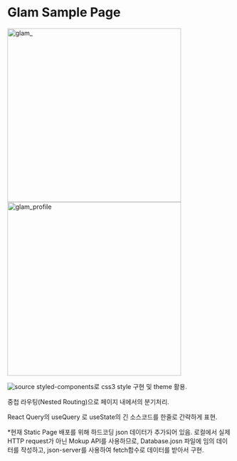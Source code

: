 # Glam Sample Page
<img width="390" alt="glam_" src="https://user-images.githubusercontent.com/58536602/148776534-a3a8b2ce-793d-4a82-bb1c-2aa73010fbde.png">
<img width="390" alt="glam_profile" src="https://user-images.githubusercontent.com/58536602/148776683-9be81162-0e9c-42bd-a1ff-99f5c1a8dded.png">

![source](https://user-images.githubusercontent.com/58536602/148780392-e6f640f5-8d5f-4d07-be0d-08ff71a59e77.jpg)
styled-components로 css3 style 구현 및 theme 활용.

중첩 라우팅(Nested Routing)으로 페이지 내에서의 분기처리.

React Query의 useQuery 로 useState의 긴 소스코드를 한줄로 간략하게 표현.

*현재 Static Page 배포를 위해 하드코딩 json 데이터가 추가되어 있음. 로컬에서 실제 HTTP request가 아닌 Mokup API를 사용하므로, Database.josn 파일에 임의 데이터를 작성하고, json-server를 사용하여 fetch함수로 데이터를 받아서 구현.

